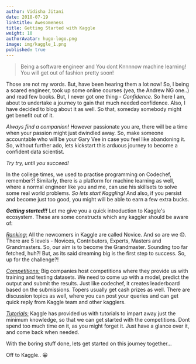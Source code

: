 ```yaml
---
author: Vidisha Jitani
date: 2018-07-19
linktitle: Awesomeness
title: Getting Started with Kaggle
weight: 10
authorAvatar: hugo-logo.png
image: img/kaggle_1.png
published: true
---
```


> Being a software engineer and You dont Knnnnow machine learning! You will get out of fashion pretty soon!

Those are not my words. But, have been hearing them a lot now! So, I being a scared engineer, took up some online courses (yea, the Andrew NG one..) and read few books. But, I never got one thing - _Confidence_. So here I am, about to undertake a journey to gain that much needed confidence. Also, I have decided to blog about it as well. So that, someday somebody might get benefit out of it. 

_Always find a companion!_ However passionate you are, there will be a time when your passion might just dwindled away. So, make someone accountable who will be your Gary Vee in case you feel like abandoning it. So, without further ado, lets kickstart this arduous journey to become a confident data scientist. 

_Try try, until you succeed!_

In the college times, we used to practise programming on Codechef, remember?! Similarly, there is a platform for machine learning as well, where a normal engineer like you and me, can use his skillsets to solve some real world problems. _So lets start Kaggling!_  And also, if you persist and become just too good, you might will be able to earn a few extra bucks. 

_**Getting started!!**_ Let me give you a quick introduction to Kaggle's ecosystem. These are some constructs which any kaggler should be aware of:

[_Ranking:_](https://www.kaggle.com/progression) All the newcomers in Kaggle are called Novice. And so are we 😞. There are 5 levels - Novices, Contributors, Experts, Masters and Grandmasters. So, our aim is to become the Grandmaster. Sounding too far fetched, huh?! But, as its said dreaming big is the first step to success. So, up for the challenge?!

[_Competitions:_](https://www.kaggle.com/competitions) Big companies host competitions where they provide us with training and testing datasets. We need to come up with a model, predict the output and submit the results. Just like codechef, it creates leaderboard based on the submissions. Topers usually get cash prizes as well. There are discussion topics as well, where you can post your queries and can get quick reply from Kaggle team and other kagglers.
	
[_Tutorials:_](https://www.kaggle.com/learn/overview) Kaggle has provided us with tutorials to impart away just the minimum knowledge, so that we can get started with the competitions. Dont spend too much time on it, as you might forget it. Just have a glance over it, and come back when needed.

With the boring stuff done, lets get started on this journey together... 

Off to Kaggle.. 😀  

